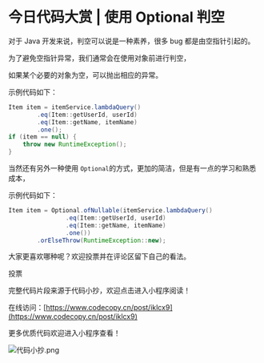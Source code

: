 # 今日代码大赏 | 使用 Optional 判空

对于 Java 开发来说，判空可以说是一种素养，很多 bug 都是由空指针引起的。

为了避免空指针异常，我们通常会在使用对象前进行判空，

如果某个必要的对象为空，可以抛出相应的异常。

示例代码如下：

```java
Item item = itemService.lambdaQuery()
        .eq(Item::getUserId, userId)
        .eq(Item::getName, itemName)
        .one();
if (item == null) {
    throw new RuntimeException();
}
```

当然还有另外一种使用 `Optional`的方式，更加的简洁，但是有一点的学习和熟悉成本，

示例代码如下：

```java
Item item = Optional.ofNullable(itemService.lambdaQuery()
                .eq(Item::getUserId, userId)
                .eq(Item::getName, itemName)
                .one())
        .orElseThrow(RuntimeException::new);
```

大家更喜欢哪种呢？欢迎投票并在评论区留下自己的看法。

投票

完整代码片段来源于代码小抄，欢迎点击进入小程序阅读！

在线访问：[https://www.codecopy.cn/post/iklcx9](https://www.codecopy.cn/post/iklcx9)

更多优质代码欢迎进入小程序查看！

![代码小抄.png](..%2Fimgs%2F%E4%BB%A3%E7%A0%81%E5%B0%8F%E6%8A%84.png)


